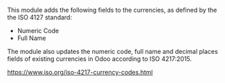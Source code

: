 This module adds the following fields to the currencies, as defined by
the the ISO 4127 standard:

- Numeric Code
- Full Name

The module also updates the numeric code, full name and decimal places
fields of existing currencies in Odoo according to ISO 4217:2015.

<https://www.iso.org/iso-4217-currency-codes.html>
